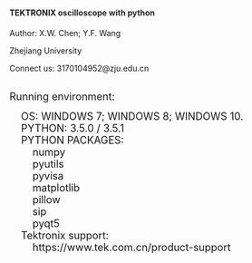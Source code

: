 <h1>
	<span style="font-size:14px;">TEKTRONIX&nbsp;<span class="final-path" style="color:#24292E;font-family:-apple-system, BlinkMacSystemFont, &quot;font-size:16px;background-color:#FFFFFF;">oscilloscope with python</span></span>
</h1>
<p>
	<span style="font-size:14px;">Author: X.W. Chen; Y.F. Wang</span> 
</p>
<p>
	<span style="font-size:14px;">Zhejiang University</span> 
</p>
<p>
	<span style="font-size:14px;">Connect us: 3170104952@zju.edu.cn</span>
</p>
<p>
	<span style="font-size:14px;"><br />
</span> <span style="font-size:18px;">Running environment:</span>
</p>
<p>
	<span style="font-size:18px;">&nbsp; &nbsp; OS: WINDOWS 7; WINDOWS 8; WINDOWS 10.</span><br />
<span style="font-size:18px;">&nbsp; &nbsp; PYTHON: 3.5.0 / 3.5.1</span><br />
<span> </span><span style="font-size:18px;">&nbsp;&nbsp;&nbsp;&nbsp;PYTHON PACKAGES:</span><br />
<span> </span><span style="font-size:18px;">&nbsp;&nbsp;&nbsp;&nbsp;&nbsp;&nbsp;&nbsp;&nbsp;numpy</span><br />
<span> </span><span style="font-size:18px;">&nbsp;&nbsp;&nbsp;&nbsp;&nbsp;&nbsp;&nbsp;&nbsp;pyutils</span><br />
<span> </span><span style="font-size:18px;">&nbsp;&nbsp;&nbsp;&nbsp;&nbsp;&nbsp;&nbsp;&nbsp;pyvisa</span><br />
<span> </span><span style="font-size:18px;">&nbsp;&nbsp;&nbsp;&nbsp;&nbsp;&nbsp;&nbsp;&nbsp;matplotlib</span><br />
<span> </span><span style="font-size:18px;">&nbsp;&nbsp;&nbsp;&nbsp;&nbsp;&nbsp;&nbsp;&nbsp;pillow</span><br />
<span> </span><span style="font-size:18px;">&nbsp;&nbsp;&nbsp;&nbsp;&nbsp;&nbsp;&nbsp;&nbsp;sip</span><br />
<span> </span><span style="font-size:18px;">&nbsp;&nbsp;&nbsp;&nbsp;&nbsp;&nbsp;&nbsp;&nbsp;pyqt5</span><br />
<span> </span><span style="font-size:18px;">&nbsp;&nbsp;&nbsp;&nbsp;Tektronix support:</span><br />
<span> </span><span style="font-size:18px;">&nbsp;&nbsp;&nbsp;&nbsp;&nbsp;&nbsp;&nbsp;&nbsp;https://www.tek.com.cn/product-support</span> 
</p>
<p>
	<br />
</p>
